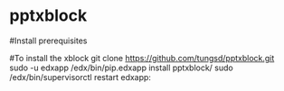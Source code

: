 # pptxblock
#Install prerequisites

#To install the xblock
git clone https://github.com/tungsd/pptxblock.git
sudo -u edxapp /edx/bin/pip.edxapp install pptxblock/
sudo /edx/bin/supervisorctl restart edxapp: